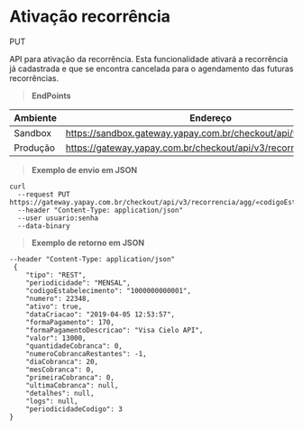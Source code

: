 # Ativação recorrência

<span class="put">PUT</span>

API para ativação da recorrência. Esta funcionalidade ativará a recorrência já cadastrada e que se encontra cancelada para o agendamento das futuras recorrências.


> **EndPoints**

Ambiente | Endereço
-------- | ---------
Sandbox  |https://sandbox.gateway.yapay.com.br/checkout/api/v3/recorrencia
Produção |https://gateway.yapay.com.br/checkout/api/v3/recorrencia


> **Exemplo de envio em JSON**

```curl
curl
  --request PUT https://gateway.yapay.com.br/checkout/api/v3/recorrencia/agg/«codigoEstabelecimento»/«numeroRecorrencia»/ativar
  --header "Content-Type: application/json"
  --user usuario:senha
  --data-binary
```

> **Exemplo de retorno em JSON**

```curl
--header "Content-Type: application/json"
 {
    "tipo": "REST",
    "periodicidade": "MENSAL",
    "codigoEstabelecimento": "1000000000001",
    "numero": 22348,
    "ativo": true,
    "dataCriacao": "2019-04-05 12:53:57",
    "formaPagamento": 170,
    "formaPagamentoDescricao": "Visa Cielo API",
    "valor": 13000,
    "quantidadeCobranca": 0,
    "numeroCobrancaRestantes": -1,
    "diaCobranca": 20,
    "mesCobranca": 0,
    "primeiraCobranca": 0,
    "ultimaCobranca": null,
    "detalhes": null,
    "logs": null,
    "periodicidadeCodigo": 3
}
```
